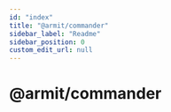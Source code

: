 ```yaml
---
id: "index"
title: "@armit/commander"
sidebar_label: "Readme"
sidebar_position: 0
custom_edit_url: null
---
```


# @armit/commander
